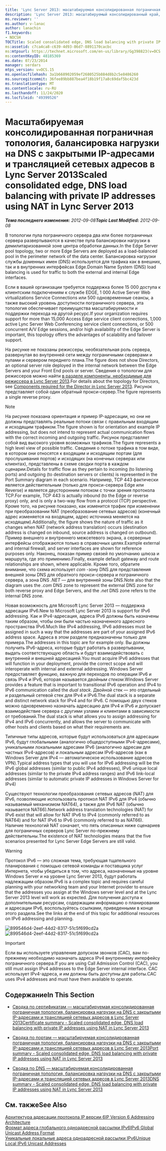 ```yaml
---
title: 'Lync Server 2013: масштабируемая консолидированная пограничная топология, балансировка нагрузки на DNS с закрытыми IP-адресами и трансляцией сетевых адресов'
description: 'Lync Server 2013: масштабируемый консолидированный край, балансировка нагрузки DNS с частными IP-адресами с помощью NAT.'
ms.reviewer: ''
ms.author: v-lanac
author: lanachin
f1.keywords:
- NOCSH
TOCTitle: Scaled consolidated edge, DNS load balancing with private IP addresses using NAT
ms:assetid: c7ca4ca8-c639-4d93-86d7-8891170cacbc
ms:mtpsurl: https://technet.microsoft.com/en-us/library/Gg398823(v=OCS.15)
ms:contentKeyID: 48185369
ms.date: 07/23/2014
manager: serdars
mtps_version: v=OCS.15
ms.openlocfilehash: 3a1b668902059ef2680525b884d8b2c5e8486260
ms.sourcegitcommit: 36fee89bb887bea4f18b19f17a8c69daf5bc423d
ms.translationtype: MT
ms.contentlocale: ru-RU
ms.lasthandoff: 11/24/2020
ms.locfileid: "49399526"
---
```

# <a name="scaled-consolidated-edge-dns-load-balancing-with-private-ip-addresses-using-nat-in-lync-server-2013"></a><span data-ttu-id="30507-103">Масштабируемая консолидированная пограничная топология, балансировка нагрузки на DNS с закрытыми IP-адресами и трансляцией сетевых адресов в Lync Server 2013</span><span class="sxs-lookup"><span data-stu-id="30507-103">Scaled consolidated edge, DNS load balancing with private IP addresses using NAT in Lync Server 2013</span></span>

<div data-xmlns="http://www.w3.org/1999/xhtml">

<div class="topic" data-xmlns="http://www.w3.org/1999/xhtml" data-msxsl="urn:schemas-microsoft-com:xslt" data-cs="https://msdn.microsoft.com/">

<div data-asp="https://msdn2.microsoft.com/asp">



</div>

<div id="mainSection">

<div id="mainBody"><span data-ttu-id="30507-104">

<span> </span></span><span class="sxs-lookup"><span data-stu-id="30507-104">

<span> </span></span></span>

<span data-ttu-id="30507-105">_**Тема последнего изменения:** 2012-09-08_</span><span class="sxs-lookup"><span data-stu-id="30507-105">_**Topic Last Modified:** 2012-09-08_</span></span>

<span data-ttu-id="30507-106">В топологии пула пограничного сервера два или более пограничных сервера развертываются в качестве пула балансировки нагрузки в демилитаризованной зоне центра обработки данных.</span><span class="sxs-lookup"><span data-stu-id="30507-106">In the Edge Server pool topology, two or more Edge Servers are deployed as a load-balanced pool in the perimeter network of the data center.</span></span> <span data-ttu-id="30507-107">Балансировка нагрузки службы доменных имен (DNS) используется для трафика как в внешних, так и в внутренних интерфейсах Edge.</span><span class="sxs-lookup"><span data-stu-id="30507-107">Domain Name System (DNS) load balancing is used for traffic to both the external and internal Edge interfaces.</span></span>

<span data-ttu-id="30507-108">Если в вашей организации требуется поддержка более 15 000 доступа к клиентским подключениям к службе EDGE, 1 000 Active Server Web virtualizations Service Connections или 500 одновременные сеансы, а также высокий уровень доступности пограничного сервера, эта топология обеспечивает преимущества масштабируемости и поддержки перехода на другой ресурс.</span><span class="sxs-lookup"><span data-stu-id="30507-108">If your organization requires support for more than 15,000 Access Edge service client connections, 1,000 active Lync Server Web Conferencing service client connections, or 500 concurrent A/V Edge sessions, and/or high availability of the Edge Server is important, this topology offers the advantages of scalability and failover support.</span></span>

<span data-ttu-id="30507-109">На рисунке не показаны режиссеры, необязательная роль сервера, развернутая во внутренней сети между пограничными серверами и пулами и сервером переднего плана.</span><span class="sxs-lookup"><span data-stu-id="30507-109">The figure does not show Directors, an optional server role deployed in the internal network between the Edge Servers and your Front End pools or server.</span></span> <span data-ttu-id="30507-110">Сведения о топологии для режиссеров можно найти [в разделе компоненты, необходимые для режиссера в Lync Server 2013](lync-server-2013-components-required-for-the-director.md).</span><span class="sxs-lookup"><span data-stu-id="30507-110">For details about the topology for Directors, see [Components required for the Director in Lync Server 2013](lync-server-2013-components-required-for-the-director.md).</span></span> <span data-ttu-id="30507-111">Рисунок представляет собой один обратный прокси-сервер.</span><span class="sxs-lookup"><span data-stu-id="30507-111">The figure represents a single reverse proxy.</span></span>

<div>


> [!NOTE]  
> <span data-ttu-id="30507-112">На рисунке показана ориентация и пример IP-адресации, но они не должны представлять реальные потоки связи с правильным входящим и исходящим трафиком.</span><span class="sxs-lookup"><span data-stu-id="30507-112">The figure shown is for orientation and example IP addressing, but does not intend to represent actual communication flows with the correct incoming and outgoing traffic.</span></span> <span data-ttu-id="30507-113">Рисунок представляет собой вид высокого уровня возможных трафиков.</span><span class="sxs-lookup"><span data-stu-id="30507-113">The figure represents a high level view of possible traffic.</span></span> <span data-ttu-id="30507-114">Сведения о потоке трафика в том виде, в котором они относятся к входящим и исходящим портам (для прослушивания портов) и исходящих (на конечных серверах или клиентах), представлены в схеме сводки порта в каждом сценарии.</span><span class="sxs-lookup"><span data-stu-id="30507-114">Details for traffic flow as they pertain to incoming (to listening ports) and outgoing (to destination servers or clients) is represented in the Port Summary diagram in each scenario.</span></span> <span data-ttu-id="30507-115">Например, TCP 443 фактически является действительным (только для прокси-сервера Edge или Reverse) и является двусторонним потоком с точки зрения протокола TCP.</span><span class="sxs-lookup"><span data-stu-id="30507-115">For example, TCP 443 is actually inbound (to the Edge or reverse proxy) only, and is only a two-way flow from a protocol (TCP) perspective.</span></span> <span data-ttu-id="30507-116">Кроме того, на рисунке показано, как изменится трафик при изменении при преобразовании NAT (преобразование сетевых адресов) (конечный адрес изменяется на входящем, адрес источника меняется на исходящем).</span><span class="sxs-lookup"><span data-stu-id="30507-116">Additionally, the figure shows the nature of traffic as it changes when NAT (network address translation) occurs (destination address is changed on inbound, source address is changed on outbound).</span></span> <span data-ttu-id="30507-117">Пример внешнего и внутреннего межсетевого экрана, а серверные интерфейсы отображаются только в справочных целях.</span><span class="sxs-lookup"><span data-stu-id="30507-117">Example external and internal firewall, and server interfaces are shown for reference purposes only.</span></span> <span data-ttu-id="30507-118">Наконец, показан пример связей по умолчанию шлюза и маршрута, где это применимо.</span><span class="sxs-lookup"><span data-stu-id="30507-118">Finally, example default gateway and route relationships are shown, where applicable.</span></span> <span data-ttu-id="30507-119">Кроме того, обратите внимание, что схема использует <EM>com</EM> -зону DNS для представления внешней зоны DNS для обратного прокси-сервера и пограничного сервера, а зона DNS <EM>.NET</EM> — для внутренней зоны DNS.</span><span class="sxs-lookup"><span data-stu-id="30507-119">Note also that the diagram uses the <EM>.com</EM> DNS zone to represent the external DNS zone for both reverse proxy and Edge Servers, and the <EM>.net</EM> DNS zone refers to the internal DNS zone.</span></span>



</div>

<span data-ttu-id="30507-120">Новая возможность для Microsoft Lync Server 2013 — поддержка адресации IPv6.</span><span class="sxs-lookup"><span data-stu-id="30507-120">New to Microsoft Lync Server 2013 is support for IPv6 addressing.</span></span> <span data-ttu-id="30507-121">Как и IPv4-адресация, адреса IPv6 должны быть назначены таким образом, чтобы они были частью назначенного адресного пространства IPv6.</span><span class="sxs-lookup"><span data-stu-id="30507-121">Much like IPv4 addressing, IPv6 addresses must be assigned in such a way that the addresses are part of your assigned IPv6 address space.</span></span> <span data-ttu-id="30507-122">Адреса в этом разделе предназначены только для примера.</span><span class="sxs-lookup"><span data-stu-id="30507-122">The addresses in this topic are for example only.</span></span> <span data-ttu-id="30507-123">Вы должны получить IPv6-адреса, которые будут работать в развертывании, выдать соответствующую область и будут взаимодействовать с внутренней и внешней адресацией.</span><span class="sxs-lookup"><span data-stu-id="30507-123">You must acquire IPv6 addresses that will function in your deployment, provide the correct scope and will interoperate with internal and external addressing.</span></span> <span data-ttu-id="30507-124">Windows Server предоставляет функцию, важную для переходов по операции IPv6 и связь IPv4 и IPv6, которая называется *двойным стеком*.</span><span class="sxs-lookup"><span data-stu-id="30507-124">Windows Server provides a feature that is important to transitional IPv6 operation and IPv4 to IPv6 communication called the *dual stack*.</span></span> <span data-ttu-id="30507-125">Двойной стек — это отдельный и раздельный сетевой стек для IPv4 и IPv6.</span><span class="sxs-lookup"><span data-stu-id="30507-125">The dual stack is a separate and distinct network stack for IPv4 and for IPv6.</span></span> <span data-ttu-id="30507-126">С помощью двух стеков можно одновременно назначать адресацию для IPv4 и IPv6 и допускает взаимодействие сервера с другими узлами и клиентами в зависимости от требований.</span><span class="sxs-lookup"><span data-stu-id="30507-126">The dual stack is what allows you to assign addressing for IPv4 and IPv6 concurrently, and allows the server to communicate with other hosts and clients based on what their requirements are.</span></span>

<span data-ttu-id="30507-127">Типичные типы адресов, которые будут использоваться для адресации IPv6, будут глобальными (аналогично общедоступными IPv4-адресами), уникальными локальными адресами IPv6 (аналогично адресам для частных IPv4-адресов) и локальным адресам IPv6-адресов (как в Windows Server для IPv4 — автоматическое использование адресов VPN).</span><span class="sxs-lookup"><span data-stu-id="30507-127">Typical address types that you will use for IPv6 addressing will be the IPv6 global addresses (similar to public IPv4 addresses), IPv6 unique local addresses (similar to the private IPv4 address ranges) and IPv6 link-local addresses (similar to automatic private IP addresses in Windows Server for IPv4)</span></span>

<span data-ttu-id="30507-128">Существуют технологии преобразования сетевых адресов (NAT) для IPv6, позволяющие использовать протокол NAT IPv6 для IPv4 (обычно называемый механизмом NAT64), а также для IPv6 NAT (обычно называется NAT66).</span><span class="sxs-lookup"><span data-stu-id="30507-128">Network address translation technologies (NAT) for IPv6 exist that will allow for NAT IPv6 to IPv4 (commonly referred to as NAT64) and for NAT IPv6 to IPv6 (commonly referred to as NAT66).</span></span> <span data-ttu-id="30507-129">Наличие технологий NAT означает, что пять описанных ниже сценариев для пограничных серверов Lync Server по-прежнему действительны.</span><span class="sxs-lookup"><span data-stu-id="30507-129">The existence of NAT technologies means that the five scenarios presented for Lync Server Edge Servers are still valid.</span></span>

<div>


> [!WARNING]  
> <span data-ttu-id="30507-130">Протокол IPv6 — это сложная тема, требующая тщательного планирования с помощью сетевой команды и поставщика услуг Интернета, чтобы убедиться в том, что адреса, назначенные на уровне Windows Server и на уровне Lync Server 2013, будут работать надлежащим образом.</span><span class="sxs-lookup"><span data-stu-id="30507-130">IPv6 is a complex topic and requires careful planning with your networking team and your Internet provider to ensure that the addresses you assign at the Windows server level and at the Lync Server 2013 level will work as expected.</span></span> <span data-ttu-id="30507-131">Для получения доступа к дополнительным ресурсам, содержащим информацию о планировании и адресации IPv6, воспользуйтесь ссылками, приведенными в конце этого раздела.</span><span class="sxs-lookup"><span data-stu-id="30507-131">See the links at the end of this topic for additional resources on IPv6 addressing and planning.</span></span>



</div>

<span data-ttu-id="30507-132">![899546d4-2eef-44d2-8317-51c5f699cd2a](images/Gg398823.899546d4-2eef-44d2-8317-51c5f699cd2a(OCS.15).jpg "899546d4-2eef-44d2-8317-51c5f699cd2a")</span><span class="sxs-lookup"><span data-stu-id="30507-132">![899546d4-2eef-44d2-8317-51c5f699cd2a](images/Gg398823.899546d4-2eef-44d2-8317-51c5f699cd2a(OCS.15).jpg "899546d4-2eef-44d2-8317-51c5f699cd2a")</span></span>

<div>


> [!IMPORTANT]  
> <span data-ttu-id="30507-133">Если вы используете управление допуском звонков (CAC), вам по-прежнему необходимо назначать адреса IPv4 внутреннему интерфейсу пограничного сервера.</span><span class="sxs-lookup"><span data-stu-id="30507-133">If you are using Call Admission Control (CAC), you still must assign IPv4 addresses to the Edge Server internal interface.</span></span> <span data-ttu-id="30507-134">CAC использует IPv4-адреса, и им должны быть доступны для работы.</span><span class="sxs-lookup"><span data-stu-id="30507-134">CAC uses IPv4 addresses and must have them available to operate.</span></span>



</div>

<div>

## <a name="in-this-section"></a><span data-ttu-id="30507-135">Содержание</span><span class="sxs-lookup"><span data-stu-id="30507-135">In This Section</span></span>

  - [<span data-ttu-id="30507-136">Сводка по сертификатам — масштабируемая консолидированная пограничная топология, балансировка нагрузки на DNS с закрытыми IP-адресами и трансляцией сетевых адресов в Lync Server 2013</span><span class="sxs-lookup"><span data-stu-id="30507-136">Certificate summary - Scaled consolidated edge, DNS load balancing with private IP addresses using NAT in Lync Server 2013</span></span>](lync-server-2013-certificate-summary-scaled-consolidated-edge-dns-load-balancing-private-ip.md)

  - [<span data-ttu-id="30507-137">Сводка по портам — масштабируемая консолидированная пограничная топология, балансировка нагрузки на DNS с закрытыми IP-адресами и трансляцией сетевых адресов в Lync Server 2013</span><span class="sxs-lookup"><span data-stu-id="30507-137">Port summary - Scaled consolidated edge, DNS load balancing with private IP addresses using NAT in Lync Server 2013</span></span>](lync-server-2013-port-summary-scaled-consolidated-edge-dns-load-balancing-with-private-ip-addresses-using-nat.md)

  - [<span data-ttu-id="30507-138">Сводка по DNS — масштабируемая консолидированная пограничная топология, балансировка нагрузки на DNS с закрытыми IP-адресами и трансляцией сетевых адресов в Lync Server 2013</span><span class="sxs-lookup"><span data-stu-id="30507-138">DNS summary - Scaled consolidated edge, DNS load balancing with private IP addresses using NAT in Lync Server 2013</span></span>](lync-server-2013-dns-summary-scaled-consolidated-edge-dns-load-balancing-with-private-ip-addresses-using-nat.md)

</div>

<div>

## <a name="see-also"></a><span data-ttu-id="30507-139">См. также</span><span class="sxs-lookup"><span data-stu-id="30507-139">See Also</span></span>


[<span data-ttu-id="30507-140">Архитектура адресации протокола IP версии 6</span><span class="sxs-lookup"><span data-stu-id="30507-140">IP Version 6 Addressing Architecture</span></span>](https://tools.ietf.org/html/rfc4291)  
[<span data-ttu-id="30507-141">Формат адреса глобального одноадресной рассылки IPv6</span><span class="sxs-lookup"><span data-stu-id="30507-141">IPv6 Global Unicast Address Format</span></span>](https://tools.ietf.org/html/rfc3587)  
[<span data-ttu-id="30507-142">Уникальные локальные адреса одноадресной рассылки IPv6</span><span class="sxs-lookup"><span data-stu-id="30507-142">Unique Local IPv6 Unicast Addresses</span></span>](https://tools.ietf.org/html/rfc4193)  
  

<span data-ttu-id="30507-143"></div>

</div>

<span> </span>

</div>

</div>

</span><span class="sxs-lookup"><span data-stu-id="30507-143"></div>

</div>

<span> </span>

</div>

</div>

</span></span></div>

